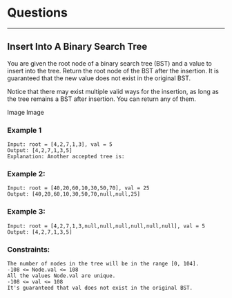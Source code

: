 # Questions

------------------------
## Insert Into A Binary Search Tree
You are given the root node of a binary search tree (BST) and a value to insert into the tree. Return the root node of the BST after the insertion. It is guaranteed that the new value does not exist in the original BST. <br>

Notice that there may exist multiple valid ways for the insertion, as long as the tree remains a BST after insertion. You can return any of them. <br>

Image Image

### Example 1
```
Input: root = [4,2,7,1,3], val = 5
Output: [4,2,7,1,3,5]
Explanation: Another accepted tree is:

```
### Example 2:
```
Input: root = [40,20,60,10,30,50,70], val = 25
Output: [40,20,60,10,30,50,70,null,null,25]
```

### Example 3:
```
Input: root = [4,2,7,1,3,null,null,null,null,null,null], val = 5
Output: [4,2,7,1,3,5]
```

### Constraints:
```
The number of nodes in the tree will be in the range [0, 104].
-108 <= Node.val <= 108
All the values Node.val are unique.
-108 <= val <= 108
It's guaranteed that val does not exist in the original BST.
```
